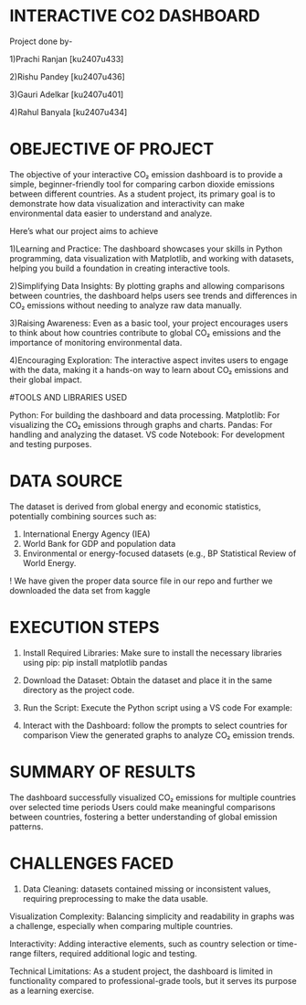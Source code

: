 # INTERACTIVE CO2 DASHBOARD
  
  Project done by-
  
  1)Prachi Ranjan  [ku2407u433]
  
  2)Rishu Pandey   [ku2407u436]
  
  3)Gauri Adelkar  [ku2407u401]
  
  4)Rahul Banyala  [ku2407u434]


# OBEJECTIVE OF PROJECT

The objective of your interactive CO₂ emission dashboard is to provide a simple, beginner-friendly tool for comparing carbon dioxide emissions between different countries. As a student project, its primary goal is to demonstrate how data visualization and interactivity can make environmental data easier to understand and analyze.

Here’s what our project aims to achieve

1)Learning and Practice: The dashboard showcases your skills in Python programming, data visualization with Matplotlib, and working with datasets, helping you build a foundation in creating interactive tools.

2)Simplifying Data Insights: By plotting graphs and allowing comparisons between countries, the dashboard helps users see trends and differences in CO₂ emissions without needing to analyze raw data manually.

3)Raising Awareness: Even as a basic tool, your project encourages users to think about how countries contribute to global CO₂ emissions and the importance of monitoring environmental data.

4)Encouraging Exploration: The interactive aspect invites users to engage with the data, making it a hands-on way to learn about CO₂ emissions and their global impact.

#TOOLS AND LIBRARIES USED

Python: For building the dashboard and data processing.
Matplotlib: For visualizing the CO₂ emissions through graphs and charts.
Pandas: For handling and analyzing the dataset.
VS code Notebook: For development and testing purposes.


# DATA SOURCE

The dataset is derived from global energy and economic statistics, potentially combining sources such as:

   1) International Energy Agency (IEA)
   2) World Bank for GDP and population data
   3) Environmental or energy-focused datasets (e.g., BP Statistical Review of World Energy.

! We have given the proper data source file in our repo and further we downloaded the data set from kaggle      


# EXECUTION STEPS 

1)  Install Required Libraries:
    Make sure to install the necessary libraries using pip:
    pip install matplotlib pandas

2)  Download the Dataset:
    Obtain the dataset and place it in the same directory as the project code.

3)  Run the Script:
    Execute the Python script using a VS code For example:

4)  Interact with the Dashboard:
    follow the prompts to select countries for comparison
    View the generated graphs to analyze CO₂ emission trends.

# SUMMARY OF RESULTS

The dashboard successfully visualized CO₂ emissions for multiple countries over selected time periods
Users could make meaningful comparisons between countries, fostering a better understanding of global emission patterns.

# CHALLENGES FACED

1) Data Cleaning:
 datasets contained missing or inconsistent values, requiring preprocessing to make the data usable.

Visualization Complexity:
Balancing simplicity and readability in graphs was a challenge, especially when comparing multiple countries.

Interactivity:
Adding interactive elements, such as country selection or time-range filters, required additional logic and testing.

Technical Limitations:
As a student project, the dashboard is limited in functionality compared to professional-grade tools, but it serves its purpose as a learning exercise.
    
